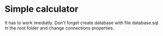 # Simple calculator
It has to work imediatly. Don't forget create database with file database.sql in the root folder and change connections properties.
